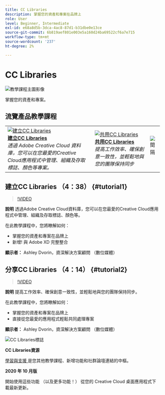 ```yaml
---
title: CC Libraries
description: 掌握您的資產和專案在品牌上
role: User
level: Beginner, Intermediate
exl-id: e68a8d5b-3dca-4ac8-87d1-b31dbe0e13ce
source-git-commit: 6b819aef801e003e5a160d24ba69522cf6a7e715
workflow-type: tm+mt
source-wordcount: '237'
ht-degree: 2%

---
```


# CC Libraries

![教學課程主圖影像](../assets/CCLibs.jpg)

掌握您的資產和專案。

## 流覽產品教學課程

<table style="table-layout:fixed">
<tr>
 <td>
   <a href="cclibraries.md#tutorial1">
      <img alt="建立CC Libraries" src="../assets/libraries_create_dvorin_thumbnail.jpg" />
   </a>
    <div>
   <a href="cclibraries.md#tutorial1"><strong>建立CC Libraries</strong></a>
    </div>
    <em>透過 Adobe Creative Cloud 資料庫，您可以在您最愛的Creative Cloud應用程式中管理、組織及存取標誌、顏色等專案。</em>
    <br>
  </td>
   <td>
   <a href="cclibraries.md#tutorial2">
      <img alt="共用CC Libraries" src="../assets/libraries_share_dvorin_thumbnail.jpg" />
   </a>
    <div>
   <a href="cclibraries.md#tutorial2"><strong>共用CC Libraries</strong></a>
    </div>
    <em>提高工作效率、確保創意一致性，並輕鬆地與您的團隊保持同步</em>
    <br>
  </td>
  <td>
    <img alt="間隔" src="../assets/Whitespacer.png" />
    <div>
    <br>
  </td>
</tr>
</table>

## 建立CC Libraries （4：38） {#tutorial1}

>[!VIDEO](https://video.tv.adobe.com/v/326802?hidetitle=true)

**說明**
透過Adobe Creative Cloud資料庫，您可以在您最愛的Creative Cloud應用程式中管理、組織及存取標誌、顏色等。

在此教學課程中，您將瞭解如何：
* 掌握您的資產和專案在品牌上
* 新增! 與 Adobe XD 完整整合

**顯示者：**
Ashley Dvorin，資深解決方案顧問 （數位媒體）

## 分享CC Libraries （4：14） {#tutorial2}

>[!VIDEO](https://video.tv.adobe.com/v/326803?hidetitle=true)

**說明**
提高工作效率、確保創意一致性，並輕鬆地與您的團隊保持同步。

在此教學課程中，您將瞭解如何：
* 掌握您的資產和專案在品牌上
* 直接從您最愛的應用程式輕鬆共同處理專案

**顯示者：**
Ashley Dvorin，資深解決方案顧問 （數位媒體）

![CC Libraries標誌](../assets/cc_appicon_96.png)

**CC Libraries資源**

[學習與支援 ](https://helpx.adobe.com/creative-cloud/help/libraries.html) 是您其他教學課程、新增功能和社群論壇連結的中樞。

**2020 年 10 月版**

開始使用這些功能 （以及更多功能！） 從您的 Creative Cloud 桌面應用程式下載最新更新。
